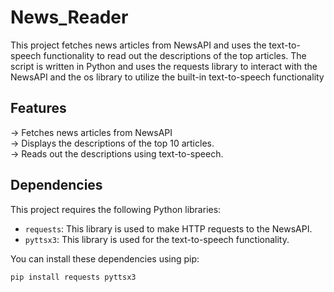 # News_Reader

This project fetches news articles from NewsAPI and uses the text-to-speech functionality to read out the descriptions of the top articles. The script is written in Python and uses the requests library to interact with the NewsAPI and the os library to utilize the built-in text-to-speech functionality

## Features

-> Fetches news articles from NewsAPI<br>
-> Displays the descriptions of the top 10 articles.<br>
-> Reads out the descriptions using text-to-speech.<br>

## Dependencies

This project requires the following Python libraries:

- `requests`: This library is used to make HTTP requests to the NewsAPI.
- `pyttsx3`: This library is used for the text-to-speech functionality.

You can install these dependencies using pip:

```bash
pip install requests pyttsx3
```
